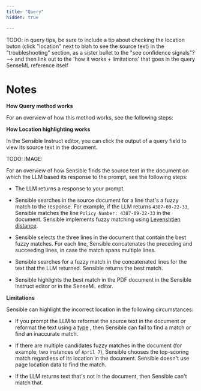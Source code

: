 ```yaml
---
title: "Query"
hidden: true

---
```


TODO: in query tips, be sure to include a tip about checking the location buton (click "location" next to blah to see the source text) in the "troubleshooting" section, as a sister bullet to the "see confidence signals"? --> and then link out to the 'how it works + limitations' that goes in the query SenseML reference itself

Notes
===

**How Query method works**

For an overview of how this method works, see the following steps:



**How Location highlighting works**

In the Sensible Instruct editor, you can click the output of a query field to view its source text in the document. 

TODO: IMAGE:

For an overview of how Sensible finds the source text in the document on which the LLM based its response to the prompt, see the following steps:

- The LLM returns a response to your prompt.

- Sensible searches in the source document for a line that's a fuzzy match to the response.  For example, if the LLM returns `4387-09-22-33`, Sensible matches the line `Policy Number: 4387-09-22-33` in the document. Sensible implements fuzzy matching using [Levenshtien distance](https://en.wikipedia.org/wiki/Levenshtein_distance). 

- Sensible selects the three lines in the document that contain the best fuzzy matches. For each line, Sensible concatenates the preceding and succeeding lines, in case the match spans multiple lines.
- Sensible searches for a fuzzy match in the concatenated lines for the text that the LLM returned.  Sensible returns the best match.
- Sensible highlights the best match in the PDF document in the Sensible Instruct editor or in the SenseML editor.

**Limitations**

Sensible can highlight the incorrect location in the following circumstances:

- If you prompt the LLM to reformat the source text in the document or reformat the text using a [type](doc:types) , then Sensible can fail to find a match or find an inaccurate match.

- If there are multiple candidates fuzzy matches in the document (for example, two instances of `April 7`), Sensible chooses the top-scoring match regardless of its location in the document. Sensible doesn't use page location data to find the match.

- If the LLM returns text that's not in the document, then Sensible can't match that.

  
